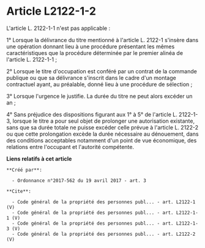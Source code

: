 # Article L2122-1-2

L'article L. 2122-1-1 n'est pas applicable : 

1° Lorsque la délivrance du titre mentionné à l'article L. 2122-1 s'insère dans une opération donnant lieu à une procédure
présentant les mêmes caractéristiques que la procédure déterminée par le premier alinéa de l'article L. 2122-1-1 ; 

2° Lorsque le titre d'occupation est conféré par un contrat de la commande publique ou que sa délivrance s'inscrit dans le
cadre d'un montage contractuel ayant, au préalable, donné lieu à une procédure de sélection ; 

3° Lorsque l'urgence le justifie. La durée du titre ne peut alors excéder un an ; 

4° Sans préjudice des dispositions figurant aux 1° à 5° de l'article L. 2122-1-3, lorsque le titre a pour seul objet de
prolonger une autorisation existante, sans que sa durée totale ne puisse excéder celle prévue à l'article L. 2122-2 ou que
cette prolongation excède la durée nécessaire au dénouement, dans des conditions acceptables notamment d'un point de vue
économique, des relations entre l'occupant et l'autorité compétente.

**Liens relatifs à cet article**

	**Créé par**:

	  - Ordonnance n°2017-562 du 19 avril 2017 - art. 3

	**Cite**:

	  - Code général de la propriété des personnes publ... - art. L2122-1 (V)
	  - Code général de la propriété des personnes publ... - art. L2122-1-1 (V)
	  - Code général de la propriété des personnes publ... - art. L2122-1-3 (V)
	  - Code général de la propriété des personnes publ... - art. L2122-2 (V)
